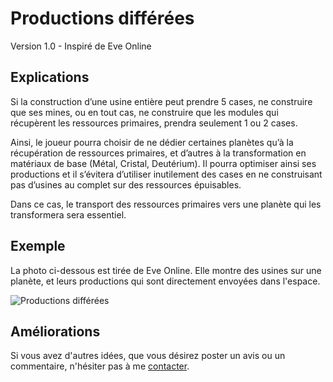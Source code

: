 # Productions différées
Version 1.0 - Inspiré de Eve Online

## Explications

Si la construction d’une usine entière peut prendre 5 cases, ne construire
que ses mines, ou en tout cas, ne construire que les modules qui récupèrent
les ressources primaires, prendra seulement 1 ou 2 cases.

Ainsi, le joueur pourra choisir de ne dédier certaines planètes qu’à la
récupération de ressources primaires, et d’autres à la transformation en
matériaux de base (Métal, Cristal, Deutérium). Il pourra optimiser ainsi
ses productions et il s’évitera d’utiliser inutilement des cases en ne
construisant pas d’usines au complet sur des ressources épuisables.

Dans ce cas, le transport des ressources primaires vers une planète qui
les transformera sera essentiel.

## Exemple

La photo ci-dessous est tirée de Eve Online. Elle montre des usines sur une planète, 
et leurs productions qui sont directement envoyées dans l'espace.

![Productions différées](/img/delayed-production.jpg)

## Améliorations
Si vous avez d'autres idées, que vous désirez poster un avis ou un commentaire, n'hésiter pas à me [contacter](/#contact).
